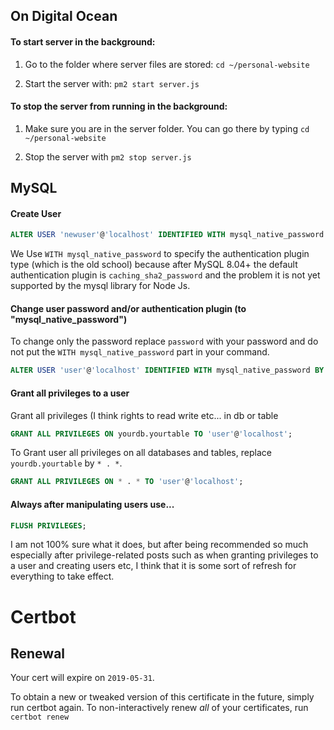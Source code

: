 ## On Digital Ocean

#### To start server in the background:

1. Go to the folder where server files are stored: `cd ~/personal-website`

2. Start the server with: `pm2 start server.js`

#### To stop the server from running in the background:

1. Make sure you are in the server folder. You can go there by typing `cd ~/personal-website`

2. Stop the server with `pm2 stop server.js`


## MySQL

#### Create User

```sql
ALTER USER 'newuser'@'localhost' IDENTIFIED WITH mysql_native_password BY 'newpassword';
```
We Use `WITH mysql_native_password` to specify the authentication plugin type (which is the old school) because after MySQL 8.04+ the default authentication plugin is `caching_sha2_password` and the problem it is not yet supported by the mysql library for Node Js. 

#### Change user password and/or authentication plugin (to "mysql_native_password")

To change only the password replace `password` with your password and do not put the `WITH mysql_native_password` part in your command.

```sql
ALTER USER 'user'@'localhost' IDENTIFIED WITH mysql_native_password BY 'password';
```

#### Grant all privileges to a user

Grant all privileges (I think rights to read write etc... in db or table

```sql
GRANT ALL PRIVILEGES ON yourdb.yourtable TO 'user'@'localhost';
```
To Grant user all privileges on all databases and tables, replace `yourdb.yourtable` by `* . *`.

```sql
GRANT ALL PRIVILEGES ON * . * TO 'user'@'localhost';
```

#### Always after manipulating users use...

```sql
FLUSH PRIVILEGES;
```

I am not 100% sure what it does, but after being recommended so much especially after privilege-related posts such as when granting privileges to a user and creating users etc, I think that it is some sort of refresh for everything to take effect.

# Certbot

## Renewal

Your cert will expire on `2019-05-31`. 

To obtain a new or tweaked version of this certificate in the future, simply run certbot
again. To non-interactively renew *all* of your certificates, run `certbot renew`